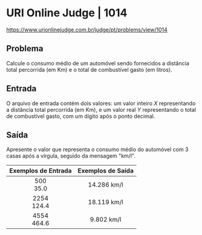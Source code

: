 # URI Online Judge | 1014

https://www.urionlinejudge.com.br/judge/pt/problems/view/1014

## Problema
Calcule o consumo médio de um automóvel sendo fornecidos a distância total percorrida (em Km) e o total de combustível gasto (em litros).

## Entrada
O arquivo de entrada contém dois valores: um valor inteiro *X* representando a distância total percorrida (em Km), e um valor real *Y* representando o total de combustível gasto, com um dígito após o ponto decimal.

## Saída
Apresente o valor que representa o consumo médio do automóvel com 3 casas após a vírgula, seguido da mensagem "km/l".


| Exemplos de Entrada 	           | Exemplos de Saída         |
|:----------------------------:	   |:-----------------------:  |
| 500<br>35.0                      | 14.286 km/l               |
| 2254<br>124.4                    | 18.119 km/l               |
| 4554<br>464.6                    | 9.802 km/l                |